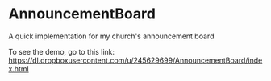 AnnouncementBoard
=================

A quick implementation for my church's announcement board

To see the demo, go to this link:
https://dl.dropboxusercontent.com/u/245629699/AnnouncementBoard/index.html
